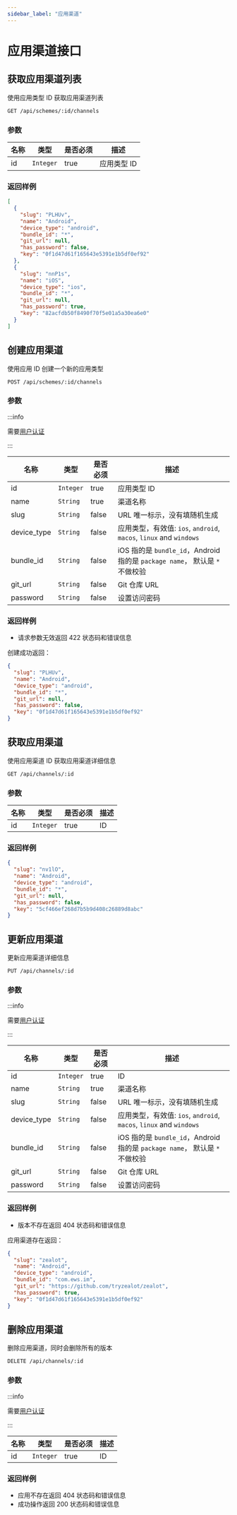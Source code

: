 ```yaml
---
sidebar_label: "应用渠道"
---
```


# 应用渠道接口

## 获取应用渠道列表

使用应用类型 ID 获取应用渠道列表

```
GET /api/schemes/:id/channels
```

### 参数

| 名称 | 类型 | 是否必须 | 描述 |
|---|---|---|---|
| id | `Integer` | true | 应用类型 ID |

### 返回样例

```json
[
  {
    "slug": "PLHUv",
    "name": "Android",
    "device_type": "android",
    "bundle_id": "*",
    "git_url": null,
    "has_password": false,
    "key": "0f1d47d61f165643e5391e1b5df0ef92"
  },
  {
    "slug": "nnP1s",
    "name": "iOS",
    "device_type": "ios",
    "bundle_id": "*",
    "git_url": null,
    "has_password": true,
    "key": "82acfdb50f8490f70f5e01a5a30ea6e0"
  }
]
```

## 创建应用渠道

使用应用 ID 创建一个新的应用类型

```
POST /api/schemes/:id/channels
```

### 参数

:::info

需要[用户认证](/docs/developer-guide/api#authentication)

:::

| 名称 | 类型 | 是否必须 | 描述 |
|---|---|---|---|
| id | `Integer` | true | 应用类型 ID
| name | `String` | true | 渠道名称
| slug | `String` | false | URL 唯一标示，没有填随机生成
| device_type | `String` | false | 应用类型，有效值: `ios`, `android`, `macos`, `linux` and `windows`
| bundle_id | `String` | false | iOS 指的是 `bundle_id`，Android 指的是 `package name`， 默认是 `*` 不做校验
| git_url | `String` | false | Git 仓库 URL
| password | `String` | false | 设置访问密码

### 返回样例

- 请求参数无效返回 422 状态码和错误信息

创建成功返回：

```json
{
  "slug": "PLHUv",
  "name": "Android",
  "device_type": "android",
  "bundle_id": "*",
  "git_url": null,
  "has_password": false,
  "key": "0f1d47d61f165643e5391e1b5df0ef92"
}
```

## 获取应用渠道

使用应用渠道 ID 获取应用渠道详细信息

```
GET /api/channels/:id
```

### 参数

| 名称 | 类型 | 是否必须 | 描述 |
|---|---|---|---|
| id | `Integer` | true | ID |

### 返回样例

```json
{
  "slug": "nv1lO",
  "name": "Android",
  "device_type": "android",
  "bundle_id": "*",
  "git_url": null,
  "has_password": false,
  "key": "5cf466ef268d7b5b9d408c26889d8abc"
}
```

## 更新应用渠道

更新应用渠道详细信息

```
PUT /api/channels/:id
```

### 参数

:::info

需要[用户认证](/docs/developer-guide/api#authentication)

:::

| 名称 | 类型 | 是否必须 | 描述 |
|---|---|---|---|
| id | `Integer` | true | ID
| name | `String` | true | 渠道名称
| slug | `String` | false | URL 唯一标示，没有填随机生成
| device_type | `String` | false | 应用类型，有效值: `ios`, `android`, `macos`, `linux` and `windows`
| bundle_id | `String` | false | iOS 指的是 `bundle_id`，Android 指的是 `package name`， 默认是 `*` 不做校验
| git_url | `String` | false | Git 仓库 URL
| password | `String` | false | 设置访问密码

### 返回样例

- 版本不存在返回 404 状态码和错误信息

应用渠道存在返回：

```json
{
  "slug": "zealot",
  "name": "Android",
  "device_type": "android",
  "bundle_id": "com.ews.im",
  "git_url": "https://github.com/tryzealot/zealot",
  "has_password": true,
  "key": "0f1d47d61f165643e5391e1b5df0ef92"
}
```

## 删除应用渠道

删除应用渠道，同时会删除所有的版本

```
DELETE /api/channels/:id
```

### 参数

:::info

需要[用户认证](/docs/developer-guide/api#authentication)

:::

| 名称 | 类型 | 是否必须 | 描述 |
|---|---|---|---|
| id | `Integer` | true | ID

### 返回样例

- 应用不存在返回 404 状态码和错误信息
- 成功操作返回 200 状态码和错误信息

